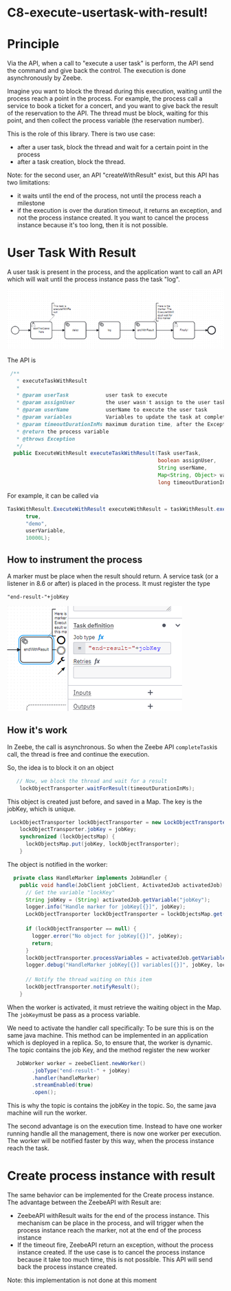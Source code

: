 # C8-execute-usertask-with-result!

# Principle

Via the API, when a call to "execute a user task" is perform, the API send the command and give back the control.
The execution is done asynchronously by Zeebe.

Imagine you want to block the thread during this execution, waiting until the process reach a point in the process.
For example, the process call a service to book a ticket for a concert, and you want to give back the result of the reservation to the API.
The thread must be block, waiting for this point, and then collect the process variable (the reservation number).

This is the role of this library.
There is two use case:
* after a user task, block the thread and wait for a certain point in the process
* after a task creation, block the thread.

Note: for the second user, an API "createWithResult" exist, but this API has two limitations:
* it waits until the end of the process, not until the process reach a milestone
* if the execution is over the duration timeout, it returns an exception, and not the process instance created. It you want to cancel the process instance because it's too long, then it is not possible.


# User Task With Result
A user task is present in the process, and the application want to call an API which will wait until the process instance pass the task "log".

![ProcessExampleUserTaskWithResult.png](doc/ProcessExampleUserTaskWithResult.png)

The API is 

```java
 /**
   * executeTaskWithResult
   *
   * @param userTask            user task to execute
   * @param assignUser          the user wasn't assign to the user task, so do it
   * @param userName            userName to execute the user task
   * @param variables           Variables to update the task at completion
   * @param timeoutDurationInMs maximum duration time, after the ExceptionWithResult.timeOut is true
   * @return the process variable
   * @throws Exception
   */
  public ExecuteWithResult executeTaskWithResult(Task userTask,
                                                 boolean assignUser,
                                                 String userName,
                                                 Map<String, Object> variables,
                                                 long timeoutDurationInMs) throws Exception

```

For example, it can be called via
```java
TaskWithResult.ExecuteWithResult executeWithResult = taskWithResult.executeTaskWithResult(userTask,
      true,
      "demo",
      userVariable, 
      10000L);
```


## How to instrument the process

A marker must be place when the result should return. A service task (or a listener in 8.6 or after) is placed in the process.
It must register the type 
```feel
"end-result-"+jobKey
```

![InstrumentTask.png](doc/InstrumentTask.png)

## How it's work
In Zeebe, the call is asynchronous. So when the Zeebe API `completeTask`is call, the thread is free and continue the execution.

So, the idea is to block it on an object
```java
   // Now, we block the thread and wait for a result
    lockObjectTransporter.waitForResult(timeoutDurationInMs);
```

This object is created just before, and saved in a Map. The key is the jobKey, which is unique.
```java
 LockObjectTransporter lockObjectTransporter = new LockObjectTransporter();
    lockObjectTransporter.jobKey = jobKey;
    synchronized (lockObjectsMap) {
      lockObjectsMap.put(jobKey, lockObjectTransporter);
    }

```

The object is notified in the worker:
```java
  private class HandleMarker implements JobHandler {
    public void handle(JobClient jobClient, ActivatedJob activatedJob) throws Exception {
      // Get the variable "lockKey"
      String jobKey = (String) activatedJob.getVariable("jobKey");
      logger.info("Handle marker for jobKey[{}]", jobKey);
      LockObjectTransporter lockObjectTransporter = lockObjectsMap.get(jobKey);

      if (lockObjectTransporter == null) {
        logger.error("No object for jobKey[{}]", jobKey);
        return;
      }
      lockObjectTransporter.processVariables = activatedJob.getVariablesAsMap();
      logger.debug("HandleMarker jobKey[{}] variables[{}]", jobKey, lockObjectTransporter.processVariables);

      // Notify the thread waiting on this item
      lockObjectTransporter.notifyResult();
    }
```

When the worker is activated, it must retrieve the waiting object in the Map. The `jobKey`must be pass as a process variable.

We need to activate the handler call specifically: To be sure this is on the same java machine. This method can be implemented in an application which is deployed in a replica.
So, to ensure that, the worker is dynamic. The topic contains the job Key, and the method register the new worker

```java
   JobWorker worker = zeebeClient.newWorker()
        .jobType("end-result-" + jobKey)
        .handler(handleMarker)
        .streamEnabled(true)
        .open();
```
This is why the topic is contains the jobKey in the topic. So, the same java machine will run the worker.

The second advantage is on the execution time. Instead to have one worker running handle all the management, there is now one worker per execution. 
The worker will be notified faster by this way, when the process instance reach the task.


# Create process instance with result

The same behavior can be implemented for the Create process instance.
The advantage between the ZeebeAPI with Result are:
* ZeebeAPI withResult waits for the end of the process instance. This mechanism can be place in the process, and will trigger when the process instance reach the marker, not at the end of the process instance
* If the timeout fire, ZeebeAPI return an exception, without the process instance created. If the use case is to cancel the process instance because it take too much time, this is not possible. This API will send back the process instance created.

Note: this implementation is not done at this moment